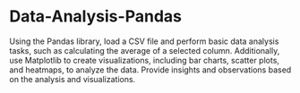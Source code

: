 # Data-Analysis-Pandas
Using the Pandas library, load a CSV file and perform basic data analysis tasks, such as 
calculating the average of a selected column. Additionally, use Matplotlib to create 
visualizations, including bar charts, scatter plots, and heatmaps, to analyze the data. Provide 
insights and observations based on the analysis and visualizations.
